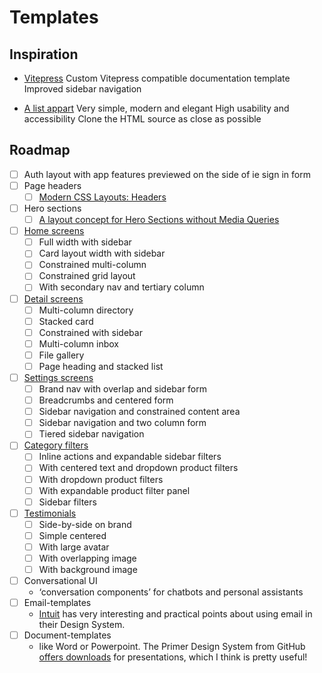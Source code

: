 # Templates

## Inspiration

- [Vitepress](https://vitepress.vuejs.org/)
  Custom Vitepress compatible documentation template
  Improved sidebar navigation

- [A list appart](https://abookapart.com/products/expressive-design-systems?)
  Very simple, modern and elegant
  High usability and accessibility
  Clone the HTML source as close as possible

## Roadmap

- [ ] Auth layout with app features previewed on the side of ie sign in form
- [ ] Page headers
  - [ ] [Modern CSS Layouts: Headers](https://javascript.plainenglish.io/modern-css-layouts-headers-a02577e3181d)
- [ ] Hero sections
  - [ ] [A layout concept for Hero Sections without Media Queries](https://javascript.plainenglish.io/modern-css-layouts-hero-sections-673e56386b16)
- [ ] [Home screens](https://tailwindui.com/components/application-ui/page-examples/home-screens)
  - [ ] Full width with sidebar
  - [ ] Card layout width with sidebar
  - [ ] Constrained multi-column
  - [ ] Constrained grid layout
  - [ ] With secondary nav and tertiary column
- [ ] [Detail screens](https://tailwindui.com/components/application-ui/page-examples/detail-screens)
  - [ ] Multi-column directory
  - [ ] Stacked card
  - [ ] Constrained with sidebar
  - [ ] Multi-column inbox
  - [ ] File gallery
  - [ ] Page heading and stacked list
- [ ] [Settings screens](https://tailwindui.com/components/application-ui/page-examples/settings-screens)
  - [ ] Brand nav with overlap and sidebar form
  - [ ] Breadcrumbs and centered form
  - [ ] Sidebar navigation and constrained content area
  - [ ] Sidebar navigation and two column form
  - [ ] Tiered sidebar navigation
- [ ] [Category filters](https://tailwindui.com/components/ecommerce/components/category-filters)
  - [ ] Inline actions and expandable sidebar filters
  - [ ] With centered text and dropdown product filters
  - [ ] With dropdown product filters
  - [ ] With expandable product filter panel
  - [ ] Sidebar filters
- [ ] [Testimonials](https://tailwindui.com/components/marketing/sections/testimonials)
  - [ ] Side-by-side on brand
  - [ ] Simple centered
  - [ ] With large avatar
  - [ ] With overlapping image
  - [ ] With background image
- [ ] Conversational UI
    - ‘conversation components’ for chatbots and personal assistants
- [ ] Email-templates
    - [Intuit](https://designsystem.quickbooks.com/emails) has very interesting and practical points about using email in their Design System.
- [ ] Document-templates
    - like Word or Powerpoint. The Primer Design System from GitHub [offers downloads](https://primer.style/presentations/) for presentations, which I think is pretty useful!
